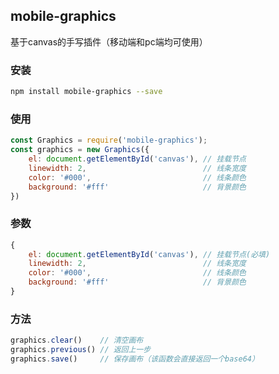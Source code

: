 ## mobile-graphics

基于canvas的手写插件（移动端和pc端均可使用）

### 安装
```bash
npm install mobile-graphics --save
```

### 使用
```javascript
const Graphics = require('mobile-graphics');
const graphics = new Graphics({
    el: document.getElementById('canvas'), // 挂载节点
    linewidth: 2,                          // 线条宽度
    color: '#000',                         // 线条颜色
    background: '#fff'                     // 背景颜色
})
```
### 参数
```javascript
{
    el: document.getElementById('canvas'), // 挂载节点(必填)
    linewidth: 2,                          // 线条宽度
    color: '#000',                         // 线条颜色
    background: '#fff'                     // 背景颜色
}
```
### 方法
```javascript
graphics.clear()    // 清空画布
graphics.previous() // 返回上一步
graphics.save()     // 保存画布（该函数会直接返回一个base64）
```





